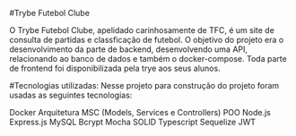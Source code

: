 #Trybe Futebol Clube

O Trybe Futebol Clube, apelidado carinhosamente de TFC, é um site de consulta de partidas e classficação de futebol.
O objetivo do projeto era o desenvolvimento da parte de backend, desenvolvendo uma API, relacionando ao banco de dados e também o docker-compose.
Toda parte de frontend foi disponibilizada pela trye aos seus alunos.


#Tecnologias utilizadas:
Nesse projeto para construção do projeto foram usadas as seguintes tecnologias:

Docker
Arquitetura MSC (Models, Services e Controllers)
POO
Node.js
Express.js
MySQL
Bcrypt
Mocha
SOLID
Typescript
Sequelize
JWT
